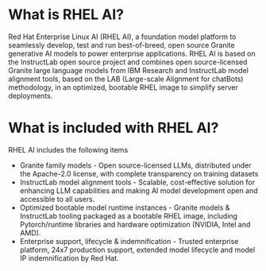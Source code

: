 # What is RHEL AI?
Red Hat Enterprise Linux AI (RHEL AI), a foundation model platform to seamlessly develop, test and run best-of-breed, open source Granite generative AI models to power enterprise applications. RHEL AI is based on the InstructLab open source project and combines open source-licensed Granite large language models from IBM Research and InstructLab model alignment tools, based on the LAB (Large-scale Alignment for chatBots) methodology, in an optimized, bootable RHEL image to simplify server deployments.

# What is included with RHEL AI?
RHEL AI includes the following items
* Granite family models - Open source-licensed LLMs, distributed under the Apache-2.0 license, with complete transparency on training datasets
* InstructLab model alignment tools - Scalable, cost-effective solution for enhancing LLM capabilities and making AI model development open and accessible to all users.
* Optimized bootable model runtime instances - Granite models & InstructLab tooling packaged as a bootable RHEL image, including Pytorch/runtime libraries and hardware optimization (NVIDIA, Intel and AMD).
* Enterprise support, lifecycle & indemnification - Trusted enterprise platform, 24x7 production support, extended model lifecycle and model IP indemnification by Red Hat.


